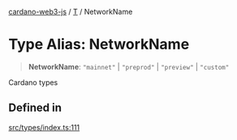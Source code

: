 [cardano-web3-js](../../../index.md) / [T](../index.md) / NetworkName

# Type Alias: NetworkName

> **NetworkName**: `"mainnet"` \| `"preprod"` \| `"preview"` \| `"custom"`

Cardano types

## Defined in

[src/types/index.ts:111](https://github.com/xray-network/cardano-web3-js/blob/c2cd49478a527b9b57b4028f4ad7add1c4bff5b8/src/types/index.ts#L111)
